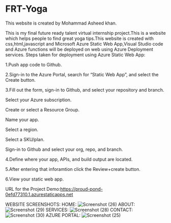 # FRT-Yoga
This website is created by Mohammad Asheed khan.

This is my final future ready talent virtual internship project.This is a website which helps people to find great yoga tips.This website is created with css,html,javascript and Microsoft Azure Static Web App,Visual Studio code and Azure functions will be deployed on web using Azure Deployment services.
Steps taken for deployment using Azure Static Web App:

1.Push app code to Github.

2.Sign-in to the Azure Portal, search for “Static Web App”, and select the Create button.

3.Fill out the form, sign-in to Github, and select your repository and branch.

Select your Azure subscription.

Create or select a Resource Group.

Name your app.

Select a region.

Select a SKU/plan.

Sign-in to Github and select your org, repo, and branch.

4.Define where your app, APIs, and build output are located.

5.After entering that inforamtion click the Review+create button.

6.View your static web app.

URL for the Project Demo:https://proud-pond-0efd77310.1.azurestaticapps.net

WEBSITE SCREENSHOTS:
HOME:
![Screenshot (26)](https://user-images.githubusercontent.com/94754248/182672811-c22de2aa-62a6-43e3-86f2-dba1113f6433.png)
ABOUT:
![Screenshot (29)](https://user-images.githubusercontent.com/94754248/182672974-80ea49b6-de1f-43e5-b572-7175a05eca59.png)
SERVICES:
![Screenshot (28)](https://user-images.githubusercontent.com/94754248/182673064-f67a40e9-c06a-491e-8156-f36fe103b426.png)
CONTACT:
![Screenshot (30)](https://user-images.githubusercontent.com/94754248/182673138-34012ce3-4d61-45b7-9100-9d7569c419ef.png)
AZURE PORTAL:
![Screenshot (25)](https://user-images.githubusercontent.com/94754248/182673208-d34b069c-fa84-41c0-9a6e-9394902d475f.png)

